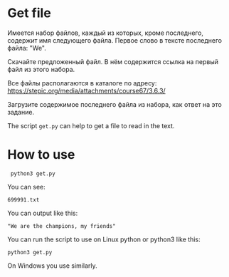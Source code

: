 # Get file

Имеется набор файлов, каждый из которых, кроме последнего, содержит имя следующего файла.
Первое слово в тексте последнего файла: "We".

Скачайте предложенный файл. В нём содержится ссылка на первый файл из этого набора.

Все файлы располагаются в каталоге по адресу:
https://stepic.org/media/attachments/course67/3.6.3/

Загрузите содержимое ﻿последнего файла из набора, как ответ на это задание.


The script ```get.py``` can help to get a file to read in the text.

# How to use

```
 python3 get.py
 ```
You can see:
```
699991.txt

```

You can output like this:
```
"We are the champions, my friends"

```
 

You can run the script to use on Linux python or python3 like this:

``` python3 get.py ``` 

On Windows you use similarly.